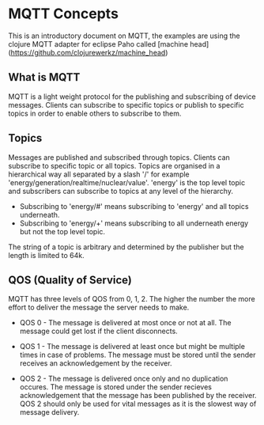 # MQTT Concepts

This is an introductory document on MQTT, the examples are using the clojure MQTT adapter for eclipse Paho called [machine head] (https://github.com/clojurewerkz/machine_head)

## What is MQTT

MQTT is a light weight protocol for the publishing and subscribing of device messages.  Clients can subscribe to specific topics or publish to specific topics in order to enable others to subscribe to them.


## Topics

Messages are published and subscribed through topics.  Clients can subscribe to specific topic or all topics.  Topics are organised in a hierarchical way all separated by a slash '/' for example 'energy/generation/realtime/nuclear/value'.  'energy' is the top level topic and subscribers can subscribe to topics at any level of the hierarchy.

- Subscribing to 'energy/#' means subscribing to 'energy' and all topics underneath.
- Subscribing to 'energy/+' means subscribing to all underneath energy but not the top level topic.

The string of a topic is arbitrary and determined by the publisher but the length is limited to 64k.

## QOS (Quality of Service)

MQTT has three levels of QOS from 0, 1, 2.  The higher the number the more effort to deliver the message the server needs to make.

- QOS 0 - The message is delivered at most once or not at all.  The message could get lost if the client disconnects.

- QOS 1 - The message is delivered at least once but might be multiple times in case of problems.  The message must be stored until the sender receives an acknowledgement by the receiver.

- QOS 2 - The message is delivered once only and no duplication occures.  The message is stored under the sender recieves acknowledgement that the message has been published by the receiver.  QOS 2 should only be used for vital messages as it is the slowest way of message delivery.
